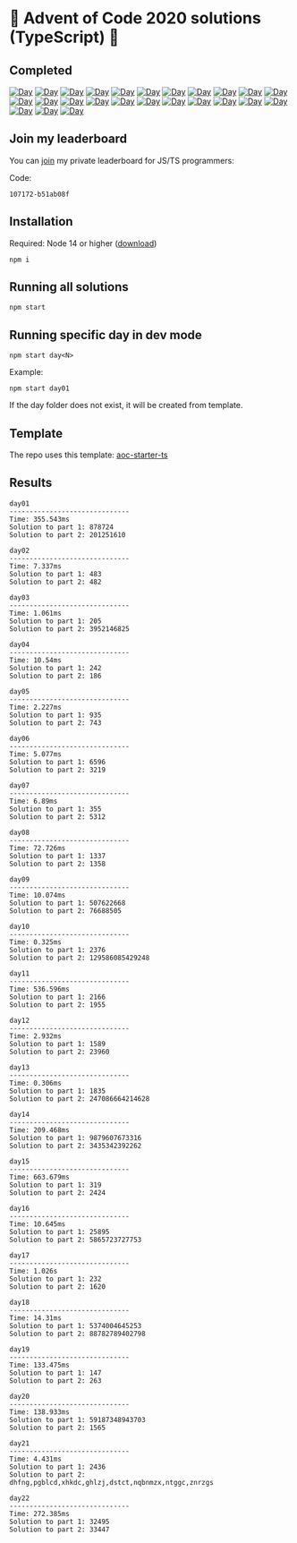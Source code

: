 # 🎄 Advent of Code 2020 solutions (TypeScript) 🎄

## Completed

[![Day](https://badgen.net/badge/01/%E2%98%85%E2%98%85/blue)](src/day01)
[![Day](https://badgen.net/badge/02/%E2%98%85%E2%98%85/blue)](src/day02)
[![Day](https://badgen.net/badge/03/%E2%98%85%E2%98%85/blue)](src/day03)
[![Day](https://badgen.net/badge/04/%E2%98%85%E2%98%85/blue)](src/day04)
[![Day](https://badgen.net/badge/05/%E2%98%85%E2%98%85/blue)](src/day05)
[![Day](https://badgen.net/badge/06/%E2%98%85%E2%98%85/blue)](src/day06)
[![Day](https://badgen.net/badge/07/%E2%98%85%E2%98%85/blue)](src/day07)
[![Day](https://badgen.net/badge/08/%E2%98%85%E2%98%85/blue)](src/day08)
[![Day](https://badgen.net/badge/09/%E2%98%85%E2%98%85/blue)](src/day09)
[![Day](https://badgen.net/badge/10/%E2%98%85%E2%98%85/blue)](src/day10)
[![Day](https://badgen.net/badge/11/%E2%98%85%E2%98%85/blue)](src/day11)
[![Day](https://badgen.net/badge/12/%E2%98%85%E2%98%85/blue)](src/day12)
[![Day](https://badgen.net/badge/13/%E2%98%85%E2%98%85/blue)](src/day13)
[![Day](https://badgen.net/badge/14/%E2%98%85%E2%98%85/blue)](src/day14)
[![Day](https://badgen.net/badge/15/%E2%98%85%E2%98%85/blue)](src/day15)
[![Day](https://badgen.net/badge/16/%E2%98%85%E2%98%85/blue)](src/day16)
[![Day](https://badgen.net/badge/17/%E2%98%85%E2%98%85/blue)](src/day17)
[![Day](https://badgen.net/badge/18/%E2%98%85%E2%98%85/blue)](src/day18)
[![Day](https://badgen.net/badge/19/%E2%98%85%E2%98%85/blue)](src/day19)
[![Day](https://badgen.net/badge/20/%E2%98%85%E2%98%85/blue)](src/day20)
[![Day](https://badgen.net/badge/21/%E2%98%85%E2%98%85/blue)](src/day21)
[![Day](https://badgen.net/badge/22/%E2%98%85%E2%98%85/blue)](src/day22)
[![Day](https://badgen.net/badge/23/%E2%98%86%E2%98%86/gray)](src/day23)
[![Day](https://badgen.net/badge/24/%E2%98%86%E2%98%86/gray)](src/day24)
[![Day](https://badgen.net/badge/25/%E2%98%86%E2%98%86/gray)](src/day25)

## Join my leaderboard

You can [join](https://adventofcode.com/2020/leaderboard/private) my private leaderboard for JS/TS programmers:

Code:

```
107172-b51ab08f
```

## Installation

Required: Node 14 or higher ([download](https://nodejs.org/en/download/))

```
npm i
```

## Running all solutions

```
npm start
```

## Running specific day in dev mode

```
npm start day<N>
```

Example:

```
npm start day01
```

If the day folder does not exist, it will be created from template.

## Template

The repo uses this template: [aoc-starter-ts](https://github.com/caderek/aoc-starter-ts)

## Results

```
day01
------------------------------
Time: 355.543ms
Solution to part 1: 878724
Solution to part 2: 201251610

day02
------------------------------
Time: 7.337ms
Solution to part 1: 483
Solution to part 2: 482

day03
------------------------------
Time: 1.061ms
Solution to part 1: 205
Solution to part 2: 3952146825

day04
------------------------------
Time: 10.54ms
Solution to part 1: 242
Solution to part 2: 186

day05
------------------------------
Time: 2.227ms
Solution to part 1: 935
Solution to part 2: 743

day06
------------------------------
Time: 5.077ms
Solution to part 1: 6596
Solution to part 2: 3219

day07
------------------------------
Time: 6.89ms
Solution to part 1: 355
Solution to part 2: 5312

day08
------------------------------
Time: 72.726ms
Solution to part 1: 1337
Solution to part 2: 1358

day09
------------------------------
Time: 10.074ms
Solution to part 1: 507622668
Solution to part 2: 76688505

day10
------------------------------
Time: 0.325ms
Solution to part 1: 2376
Solution to part 2: 129586085429248

day11
------------------------------
Time: 536.596ms
Solution to part 1: 2166
Solution to part 2: 1955

day12
------------------------------
Time: 2.932ms
Solution to part 1: 1589
Solution to part 2: 23960

day13
------------------------------
Time: 0.306ms
Solution to part 1: 1835
Solution to part 2: 247086664214628

day14
------------------------------
Time: 209.468ms
Solution to part 1: 9879607673316
Solution to part 2: 3435342392262

day15
------------------------------
Time: 663.679ms
Solution to part 1: 319
Solution to part 2: 2424

day16
------------------------------
Time: 10.645ms
Solution to part 1: 25895
Solution to part 2: 5865723727753

day17
------------------------------
Time: 1.026s
Solution to part 1: 232
Solution to part 2: 1620

day18
------------------------------
Time: 14.31ms
Solution to part 1: 5374004645253
Solution to part 2: 88782789402798

day19
------------------------------
Time: 133.475ms
Solution to part 1: 147
Solution to part 2: 263

day20
------------------------------
Time: 138.933ms
Solution to part 1: 59187348943703
Solution to part 2: 1565

day21
------------------------------
Time: 4.431ms
Solution to part 1: 2436
Solution to part 2: dhfng,pgblcd,xhkdc,ghlzj,dstct,nqbnmzx,ntggc,znrzgs

day22
------------------------------
Time: 272.385ms
Solution to part 1: 32495
Solution to part 2: 33447
```
